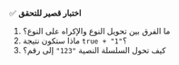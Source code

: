 ✅ **اختبار قصير للتحقق**
1.	ما الفرق بين تحويل النوع والإكراه على النوع؟
2.	ماذا ستكون نتيجة `true + "1"`؟
3.	كيف تحول السلسلة النصية `"123"` إلى رقم؟